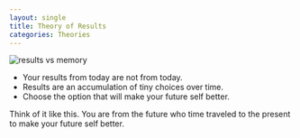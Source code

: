 ```yaml
---
layout: single
title: Theory of Results
categories: Theories
---
```


![results vs memory](https://i.imgur.com/pLGZCHV.png)

* Your results from today are not from today.
* Results are an accumulation of tiny choices over time.
* Choose the option that will make your future self better.



Think of it like this. You are from the future who time traveled to the present to make your future self better.